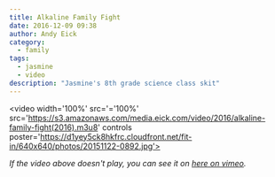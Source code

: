 ```yaml
---
title: Alkaline Family Fight
date: 2016-12-09 09:38
author: Andy Eick
category:
  - family
tags:
  - jasmine
  - video
description: "Jasmine's 8th grade science class skit"
---
```


<video
width='100%'
src='='100%'
src='https://s3.amazonaws.com/media.eick.com/video/2016/alkaline-family-fight(2016).m3u8'
controls
poster='https://d1yey5ck8hkfrc.cloudfront.net/fit-in/640x640/photos/20151122-0892.jpg'>
</video>

<!--
<video
  width='100%'
  src='/video/2016/alkaline-family-fight(2016).m3u8'
  controls
  poster='{{ site.mediaUrlRoot }}/photographs/2000s/2010s/2016/12/05/20161205-jasmine-science-movie-0010.jpg'>
</video>
 -->

_If the video above doesn't play, you can see it on [here on vimeo](https://vimeo.com/195028882)._
